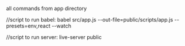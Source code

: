 all commands from app directory

//script to run babel:
babel src/app.js --out-file=public/scripts/app.js --presets=env,react --watch

//script to run server:
live-server public
